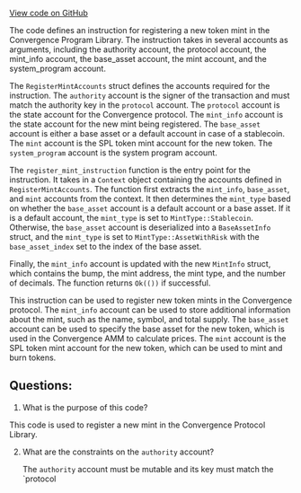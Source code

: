 [View code on GitHub](https://github.com/convergence-rfq/convergence-program-library/rfq/program/src/instructions/protocol/register_mint.rs)

The code defines an instruction for registering a new token mint in the Convergence Program Library. The instruction takes in several accounts as arguments, including the authority account, the protocol account, the mint_info account, the base_asset account, the mint account, and the system_program account. 

The `RegisterMintAccounts` struct defines the accounts required for the instruction. The `authority` account is the signer of the transaction and must match the authority key in the `protocol` account. The `protocol` account is the state account for the Convergence protocol. The `mint_info` account is the state account for the new mint being registered. The `base_asset` account is either a base asset or a default account in case of a stablecoin. The `mint` account is the SPL token mint account for the new token. The `system_program` account is the system program account.

The `register_mint_instruction` function is the entry point for the instruction. It takes in a `Context` object containing the accounts defined in `RegisterMintAccounts`. The function first extracts the `mint_info`, `base_asset`, and `mint` accounts from the context. It then determines the `mint_type` based on whether the `base_asset` account is a default account or a base asset. If it is a default account, the `mint_type` is set to `MintType::Stablecoin`. Otherwise, the `base_asset` account is deserialized into a `BaseAssetInfo` struct, and the `mint_type` is set to `MintType::AssetWithRisk` with the `base_asset_index` set to the index of the base asset.

Finally, the `mint_info` account is updated with the new `MintInfo` struct, which contains the bump, the mint address, the mint type, and the number of decimals. The function returns `Ok(())` if successful.

This instruction can be used to register new token mints in the Convergence protocol. The `mint_info` account can be used to store additional information about the mint, such as the name, symbol, and total supply. The `base_asset` account can be used to specify the base asset for the new token, which is used in the Convergence AMM to calculate prices. The `mint` account is the SPL token mint account for the new token, which can be used to mint and burn tokens.
## Questions: 
 1. What is the purpose of this code?
   
   This code is used to register a new mint in the Convergence Protocol Library.

2. What are the constraints on the `authority` account?
   
   The `authority` account must be mutable and its key must match the `protocol